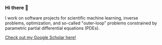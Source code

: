 ### Hi there 👋

I work on software projects for scientific machine learning, inverse problems, optimization, and so-called "outer-loop" problems constrained by parametric partial differential equations (PDEs).

[Check out my Google Scholar here!](https://scholar.google.com/citations?user=tEvw5mgAAAAJ&hl=en)

<!--
**tomoleary/tomoleary** is a ✨ _special_ ✨ repository because its `README.md` (this file) appears on your GitHub profile.

Here are some ideas to get you started:

- 🔭 I’m currently working on ...
- 🌱 I’m currently learning ...
- 👯 I’m looking to collaborate on ...
- 🤔 I’m looking for help with ...
- 💬 Ask me about ...
- 📫 How to reach me: ...
- 😄 Pronouns: ...
- ⚡ Fun fact: ...
-->
